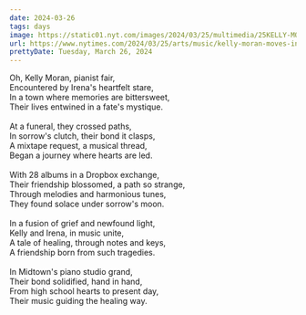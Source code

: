 ```yaml
---
date: 2024-03-26
tags: days
image: https://static01.nyt.com/images/2024/03/25/multimedia/25KELLY-MORAN-wqct/25KELLY-MORAN-wqct-facebookJumbo.jpg
url: https://www.nytimes.com/2024/03/25/arts/music/kelly-moran-moves-in-the-field.html
prettyDate: Tuesday, March 26, 2024
---
```

Oh, Kelly Moran, pianist fair,<br>Encountered by Irena's heartfelt stare,<br>In a town where memories are bittersweet,<br>Their lives entwined in a fate's mystique.<br><br>At a funeral, they crossed paths,<br>In sorrow's clutch, their bond it clasps,<br>A mixtape request, a musical thread,<br>Began a journey where hearts are led.<br><br>With 28 albums in a Dropbox exchange,<br>Their friendship blossomed, a path so strange,<br>Through melodies and harmonious tunes,<br>They found solace under sorrow's moon.<br><br>In a fusion of grief and newfound light,<br>Kelly and Irena, in music unite,<br>A tale of healing, through notes and keys,<br>A friendship born from such tragedies.<br><br>In Midtown's piano studio grand,<br>Their bond solidified, hand in hand,<br>From high school hearts to present day,<br>Their music guiding the healing way.